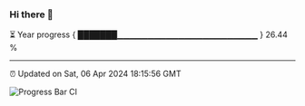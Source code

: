 ### Hi there 👋

⏳ Year progress { ███████▁▁▁▁▁▁▁▁▁▁▁▁▁▁▁▁▁▁▁▁▁▁▁ } 26.44 %

---

⏰ Updated on Sat, 06 Apr 2024 18:15:56 GMT

![Progress Bar CI](https://github.com/liununu/liununu/workflows/Progress%20Bar%20CI/badge.svg)
